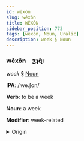 ```yaml
---
id: wêxôn
slug: wêxôn
title: WÊXÔN
sidebar_position: 773
tags: [wêxôn, Noun, Uralic]
description: week § Noun
---
```


### wêxôn&emsp;<span kind="abugida">ʒʇɋ̃ı</span>

*week* **§** [Noun](../../tags/Noun)

**IPA**: /ˈwe.ʃon/

**Verb**: to be a week

**Noun**: a week

**Modifier**: week-related

<details>
    <summary>Origin</summary>
    Komi-Zyrian вежон vežon [ˈʋeʒ̺o̞n]<br/>
    <em>Uralic Language Family</em>
</details>
